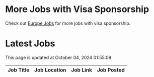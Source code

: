 # More Jobs with Visa Sponsorship

Check out [Europe Jobs](https://github.com/sureshparimi/europejobs#latest-jobs) for more jobs with visa sponsorship.

# Latest Jobs

This page is updated at October 04, 2024 01:55:09

| Job Title | Job Location | Job Link | Job Posted |
| --- | --- | --- | --- |
